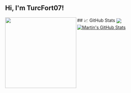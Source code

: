 
<h2> Hi, I'm TurcFort07! </h2>

<img align='left' src="https://media.tenor.com/TYNpGhXizs0AAAAC/wrecksmgee-hajime.gif" width="230">
## &#x1f4c8; GitHub Stats

<a href="https://github.com/hurrikaanig/hurrikaanig">
  <img align="center" src="https://github-readme-stats.vercel.app/api/top-langs/?username=hurrikaanig&hide=java,html,tex,vue,javascript&title_color=ffffff&text_color=c9cacc&icon_color=2bbc8a&bg_color=1d1f21&langs_count=3" />
</a>
<a href="https://github.com/hurrikaanig/hurrikaanig">
  <img align="center" src="https://github-readme-stats.vercel.app/api?username=hurrikaanig&show_icons=true&line_height=27&count_private=true&title_color=ffffff&text_color=c9cacc&icon_color=2bbc8a&bg_color=1d1f21" alt="Martin's GitHub Stats" />
</a>
